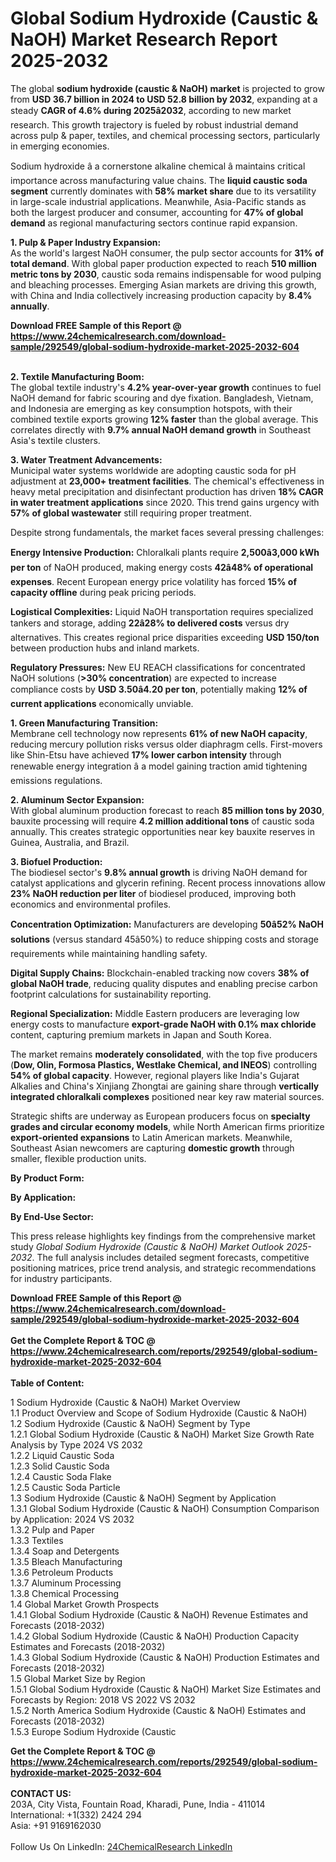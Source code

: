 <h1>Global Sodium Hydroxide (Caustic &amp; NaOH) Market Research Report 2025-2032</h1><p>The global <strong>sodium hydroxide (caustic &amp; NaOH) market</strong> is projected to grow from <strong>USD 36.7 billion in 2024 to USD 52.8 billion by 2032</strong>, expanding at a steady <strong>CAGR of 4.6% during 2025â2032</strong>, according to new market research. This growth trajectory is fueled by robust industrial demand across pulp &amp; paper, textiles, and chemical processing sectors, particularly in emerging economies.</p><p>Sodium hydroxide â a cornerstone alkaline chemical â maintains critical importance across manufacturing value chains. The <strong>liquid caustic soda segment</strong> currently dominates with <strong>58% market share</strong> due to its versatility in large-scale industrial applications. Meanwhile, Asia-Pacific stands as both the largest producer and consumer, accounting for <strong>47% of global demand</strong> as regional manufacturing sectors continue rapid expansion.</p><p><strong>1. Pulp &amp; Paper Industry Expansion:</strong><br>
As the world's largest NaOH consumer, the pulp sector accounts for <strong>31% of total demand</strong>. With global paper production expected to reach <strong>510 million metric tons by 2030</strong>, caustic soda remains indispensable for wood pulping and bleaching processes. Emerging Asian markets are driving this growth, with China and India collectively increasing production capacity by <strong>8.4% annually</strong>.</p><div><b>Download FREE Sample of this Report @ 
            <a href="https://www.24chemicalresearch.com/download-sample/292549/global-sodium-hydroxide-market-2025-2032-604">
            https://www.24chemicalresearch.com/download-sample/292549/global-sodium-hydroxide-market-2025-2032-604</a></b></div><br><p><strong>2. Textile Manufacturing Boom:</strong><br>
The global textile industry's <strong>4.2% year-over-year growth</strong> continues to fuel NaOH demand for fabric scouring and dye fixation. Bangladesh, Vietnam, and Indonesia are emerging as key consumption hotspots, with their combined textile exports growing <strong>12% faster</strong> than the global average. This correlates directly with <strong>9.7% annual NaOH demand growth</strong> in Southeast Asia's textile clusters.</p><p><strong>3. Water Treatment Advancements:</strong><br>
Municipal water systems worldwide are adopting caustic soda for pH adjustment at <strong>23,000+ treatment facilities</strong>. The chemical's effectiveness in heavy metal precipitation and disinfectant production has driven <strong>18% CAGR in water treatment applications</strong> since 2020. This trend gains urgency with <strong>57% of global wastewater</strong> still requiring proper treatment.</p><p>Despite strong fundamentals, the market faces several pressing challenges:</p><p><strong>Energy Intensive Production:</strong> Chloralkali plants require <strong>2,500â3,000 kWh per ton</strong> of NaOH produced, making energy costs <strong>42â48% of operational expenses</strong>. Recent European energy price volatility has forced <strong>15% of capacity offline</strong> during peak pricing periods.</p><p><strong>Logistical Complexities:</strong> Liquid NaOH transportation requires specialized tankers and storage, adding <strong>22â28% to delivered costs</strong> versus dry alternatives. This creates regional price disparities exceeding <strong>USD 150/ton</strong> between production hubs and inland markets.</p><p><strong>Regulatory Pressures:</strong> New EU REACH classifications for concentrated NaOH solutions (<strong>&gt;30% concentration</strong>) are expected to increase compliance costs by <strong>USD 3.50â4.20 per ton</strong>, potentially making <strong>12% of current applications</strong> economically unviable.</p><p><strong>1. Green Manufacturing Transition:</strong><br>
Membrane cell technology now represents <strong>61% of new NaOH capacity</strong>, reducing mercury pollution risks versus older diaphragm cells. First-movers like Shin-Etsu have achieved <strong>17% lower carbon intensity</strong> through renewable energy integration â a model gaining traction amid tightening emissions regulations.</p><p><strong>2. Aluminum Sector Expansion:</strong><br>
With global aluminum production forecast to reach <strong>85 million tons by 2030</strong>, bauxite processing will require <strong>4.2 million additional tons</strong> of caustic soda annually. This creates strategic opportunities near key bauxite reserves in Guinea, Australia, and Brazil.</p><p><strong>3. Biofuel Production:</strong><br>
The biodiesel sector's <strong>9.8% annual growth</strong> is driving NaOH demand for catalyst applications and glycerin refining. Recent process innovations allow <strong>23% NaOH reduction per liter</strong> of biodiesel produced, improving both economics and environmental profiles.</p><p><strong>Concentration Optimization:</strong> Manufacturers are developing <strong>50â52% NaOH solutions</strong> (versus standard 45â50%) to reduce shipping costs and storage requirements while maintaining handling safety.</p><p><strong>Digital Supply Chains:</strong> Blockchain-enabled tracking now covers <strong>38% of global NaOH trade</strong>, reducing quality disputes and enabling precise carbon footprint calculations for sustainability reporting.</p><p><strong>Regional Specialization:</strong> Middle Eastern producers are leveraging low energy costs to manufacture <strong>export-grade NaOH with 0.1% max chloride</strong> content, capturing premium markets in Japan and South Korea.</p><p>The market remains <strong>moderately consolidated</strong>, with the top five producers (<strong>Dow, Olin, Formosa Plastics, Westlake Chemical, and INEOS</strong>) controlling <strong>54% of global capacity</strong>. However, regional players like India's Gujarat Alkalies and China's Xinjiang Zhongtai are gaining share through <strong>vertically integrated chloralkali complexes</strong> positioned near key raw material sources.</p><p>Strategic shifts are underway as European producers focus on <strong>specialty grades and circular economy models</strong>, while North American firms prioritize <strong>export-oriented expansions</strong> to Latin American markets. Meanwhile, Southeast Asian newcomers are capturing <strong>domestic growth</strong> through smaller, flexible production units.</p><p><strong>By Product Form:</strong></p><p><strong>By Application:</strong></p><p><strong>By End-Use Sector:</strong></p><p>This press release highlights key findings from the comprehensive market study <em>Global Sodium Hydroxide (Caustic &amp; NaOH) Market Outlook 2025-2032</em>. The full analysis includes detailed segment forecasts, competitive positioning matrices, price trend analysis, and strategic recommendations for industry participants.</p><div><b>Download FREE Sample of this Report @ 
            <a href="https://www.24chemicalresearch.com/download-sample/292549/global-sodium-hydroxide-market-2025-2032-604">
            https://www.24chemicalresearch.com/download-sample/292549/global-sodium-hydroxide-market-2025-2032-604</a></b></div><br><div><b>Get the Complete Report & TOC @ 
            <a href="https://www.24chemicalresearch.com/reports/292549/global-sodium-hydroxide-market-2025-2032-604">
            https://www.24chemicalresearch.com/reports/292549/global-sodium-hydroxide-market-2025-2032-604</a></b></div><br>
            <b>Table of Content:</b><p>1 Sodium Hydroxide (Caustic & NaOH) Market Overview<br />
    1.1 Product Overview and Scope of Sodium Hydroxide (Caustic & NaOH)<br />
    1.2 Sodium Hydroxide (Caustic & NaOH) Segment by Type<br />
        1.2.1 Global Sodium Hydroxide (Caustic & NaOH) Market Size Growth Rate Analysis by Type 2024 VS 2032<br />
        1.2.2 Liquid Caustic Soda<br />
        1.2.3 Solid Caustic Soda<br />
        1.2.4 Caustic Soda Flake<br />
        1.2.5 Caustic Soda Particle<br />
    1.3 Sodium Hydroxide (Caustic & NaOH) Segment by Application<br />
        1.3.1 Global Sodium Hydroxide (Caustic & NaOH) Consumption Comparison by Application: 2024 VS 2032<br />
        1.3.2 Pulp and Paper<br />
        1.3.3 Textiles<br />
        1.3.4 Soap and Detergents<br />
        1.3.5 Bleach Manufacturing<br />
        1.3.6 Petroleum Products<br />
        1.3.7 Aluminum Processing<br />
        1.3.8 Chemical Processing<br />
    1.4 Global Market Growth Prospects<br />
        1.4.1 Global Sodium Hydroxide (Caustic & NaOH) Revenue Estimates and Forecasts (2018-2032)<br />
        1.4.2 Global Sodium Hydroxide (Caustic & NaOH) Production Capacity Estimates and Forecasts (2018-2032)<br />
        1.4.3 Global Sodium Hydroxide (Caustic & NaOH) Production Estimates and Forecasts (2018-2032)<br />
    1.5 Global Market Size by Region<br />
        1.5.1 Global Sodium Hydroxide (Caustic & NaOH) Market Size Estimates and Forecasts by Region: 2018 VS 2022 VS 2032<br />
        1.5.2 North America Sodium Hydroxide (Caustic & NaOH) Estimates and Forecasts (2018-2032)<br />
        1.5.3 Europe Sodium Hydroxide (Caustic</p><div><b>Get the Complete Report & TOC @ 
            <a href="https://www.24chemicalresearch.com/reports/292549/global-sodium-hydroxide-market-2025-2032-604">
            https://www.24chemicalresearch.com/reports/292549/global-sodium-hydroxide-market-2025-2032-604</a></b></div><br><b>CONTACT US:</b><br>
            203A, City Vista, Fountain Road, Kharadi, Pune, India - 411014<br>
            International: +1(332) 2424 294<br>
            Asia: +91 9169162030 <br><br>
            Follow Us On LinkedIn: <a href="https://www.linkedin.com/company/24chemicalresearch/">24ChemicalResearch LinkedIn</a>